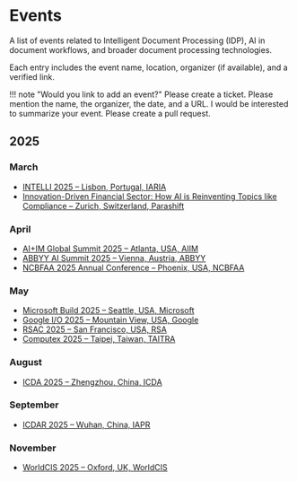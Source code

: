 # Events

A list of events related to Intelligent Document Processing (IDP), AI in document workflows, and broader document processing technologies. 

Each entry includes the event name, location, organizer (if available), and a verified link.

!!! note "Would you link to add an event?"
    Please create a ticket. Please mention the name, the organizer, the date, and a URL. 
    I would be interested to summarize your event. Please create a pull request.

## 2025

### March

* [INTELLI 2025 – Lisbon, Portugal, IARIA](https://www.iaria.org/conferences2025/INTELLI25.html)
* [Innovation-Driven Financial Sector: How AI is Reinventing Topics like Compliance – Zurich, Switzerland, Parashift](https://www.intelligentdocumentprocessing.com/idp-news-weekly-recap-144/)

### April

* [AI+IM Global Summit 2025 – Atlanta, USA, AIIM](https://www.intelligentdocumentprocessing.com/idp-news-weekly-recap-141/)
* [ABBYY AI Summit 2025 – Vienna, Austria, ABBYY](https://www.intelligentdocumentprocessing.com/idp-news-weekly-recap-141/)
* [NCBFAA 2025 Annual Conference – Phoenix, USA, NCBFAA](https://www.mely.ai/events)

### May

* [Microsoft Build 2025 – Seattle, USA, Microsoft](https://www.tomsguide.com/news/live/microsoft-build-2025)
* [Google I/O 2025 – Mountain View, USA, Google](https://timesofindia.indiatimes.com/technology/tech-news/google-i/o-2025-android-16-ai-product-announcements-and-other-things-to-expect-from-the-event/articleshow/121273850.cms)
* [RSAC 2025 – San Francisco, USA, RSA](https://www.itpro.com/technology/artificial-intelligence/how-ai-agentic-and-otherwise-broke-big-at-rsac-2025)
* [Computex 2025 – Taipei, Taiwan, TAITRA](https://www.techradar.com/news/live/computex2025)

### August

* [ICDA 2025 – Zhengzhou, China, ICDA](https://www.icicda.org/)

### September

* [ICDAR 2025 – Wuhan, China, IAPR](https://www.icdar2025.com/)

### November

* [WorldCIS 2025 – Oxford, UK, WorldCIS](https://www.worldcis.org/)